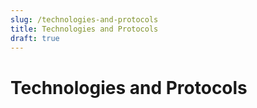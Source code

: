 ```yaml
---
slug: /technologies-and-protocols
title: Technologies and Protocols
draft: true
---
```

# Technologies and Protocols

